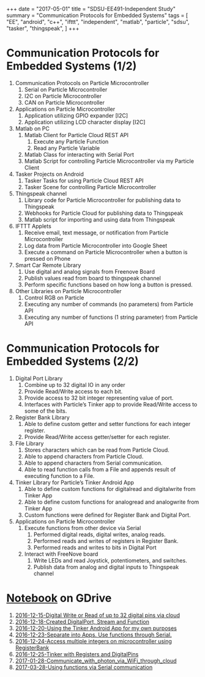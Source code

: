 +++
date = "2017-05-01"
title = "SDSU-EE491-Independent Study"
summary = "Communication Protocols for Embedded Systems"
tags = [
    "EE",
    "android",
    "c++",
    "ifttt",
    "independent",
    "matlab",
    "particle",
    "sdsu",
    "tasker",
    "thingspeak",
]
+++

# Communication Protocols for Embedded Systems (1/2)
1. Communication Protocols on Particle Microcontroller
    1. Serial on Particle Microcontroller
    2. I2C on Particle Microcontroller
    3. CAN on Particle Microcontroller
2. Applications on Particle Microcontroller
    1. Application utilizing GPIO expander [I2C]
    2. Application utilizing LCD character display [I2C]
3. Matlab on PC
    1. Matlab Client for Particle Cloud REST API
        1. Execute any Particle Function
        2. Read any Particle Variable
    2. Matlab Class for interacting with Serial Port
    3. Matlab Script for controlling Particle Microcontroller via my Particle Client
4. Tasker Projects on Android
    1. Tasker Tasks for using Particle Cloud REST API
    2. Tasker Scene for controlling Particle Microcontroller
5. Thingspeak channel
    1. Library code for Particle Microcontroller for publishing data to Thingspeak
    2. Webhooks for Particle Cloud for publishing data to Thingspeak
    3. Matlab script for importing and using data from Thingspeak
6. IFTTT Applets
    1. Receive email, text message, or notification from Particle Microcontroller
    2. Log data from Particle Microcontroller into Google Sheet
    3. Execute a command on Particle Microcontroller when a button is pressed on Phone
7. Smart Car Remote Library
    1. Use digital and analog signals from Freenove Board
    2. Publish values read from board to thingspeak channel
    3. Perform specific functions based on how long a button is pressed.
8. Other Libraries on Particle Microcontroller
    1. Control RGB on Particle
    2. Executing any number of commands (no parameters) from Particle API
    3. Executing any number of functions (1 string parameter) from Particle API

# Communication Protocols for Embedded Systems (2/2)
1. Digital Port Library
    1. Combine up to 32 digital IO in any order
    2. Provide Read/Write access to each bit.
    3. Provide access to 32 bit integer representing value of port.
    4. Interfaces with Particle’s Tinker app to provide Read/Write access to some of the bits.
2. Register Bank Library
    1. Able to define custom getter and setter functions for each integer register.
    2. Provide Read/Write access getter/setter for each register.
3. File Library
    1. Stores characters which can be read from Particle Cloud.
    2. Able to append characters from Particle Cloud.
    3. Able to append characters from Serial communication.
    4. Able to read  function calls from a File and appends result of executing function to a File.
4. Tinker Library for Particle’s Tinker Android App
    1. Able to define custom functions for digitalread and digitalwrite from Tinker App
    2. Able to define custom functions for analogread and analogwrite from Tinker App
    3. Custom functions were defined for Register Bank and Digital Port.
5. Applications on Particle Microcontroller
    1. Execute functions from other device via Serial
        1. Performed digital reads, digital writes, analog reads.
        2. Performed reads and writes of registers in Register Bank.
        3. Performed reads and writes to bits in Digital Port
    2. Interact with FreeNove board
        1. Write LEDs and read Joystick, potentiometers, and switches.
        2. Publish data from analog and digital inputs to Thingspeak channel

# [Notebook](https://drive.google.com/drive/folders/0B8VD0Zdh0kV1MHo3SVFUbmI3Znc?usp=sharing) on GDrive

1. [2016-12-15-Digital Write or Read of up to 32 digital pins via cloud](https://docs.google.com/document/d/1MfsHqb2PtRfqkllonqriMbOFVn3qAxwobkmKheZnfAQ/edit?usp=sharing)
2. [2016-12-18-Created DigitalPort, Stream and Function](https://docs.google.com/document/d/1OnW6E9injsD21ZcGL0Htflg3XweqlrTiVBDNszY1QXU/edit?usp=sharing)
3. [2016-12-20-Using the Tinker Android App for my own purposes](https://docs.google.com/document/d/1FXeGcEZWNs8HTtK1urkot22k3xkJqtGJE9vZIqmOW_4/edit?usp=sharing)
4. [2016-12-23-Separate into Apps. Use functions through Serial.](https://docs.google.com/document/d/1B2gTJZRzd_kH33cNRD4VxqU5aBDGEqdjVeUZIHC0vg0/edit?usp=sharing)
5. [2016-12-24-Access multiple integers on microcontroller using RegisterBank](https://docs.google.com/document/d/1Q_SC3GUFbKhhee7alBq42jYUvod6EE4ROQnGZFAnCVY/edit?usp=sharing)
6. [2016-12-25-Tinker with Registers and DigitalPins](https://docs.google.com/document/d/1_xL1B_F6Z7VRJOKgXOHjGL8w7VZDxXLMbA7NvdtJ1dk/edit?usp=sharing)
7. [2017-01-28-Communicate_with_photon_via_WiFi_through_cloud](https://docs.google.com/document/d/1h21xta-Wy08qsY5a6NRLQuCtsizAjbgwOSXdVOTogBk/edit?usp=sharing)
8. [2017-03-28-Using functions via Serial communication](https://docs.google.com/document/d/13pAgph1S-gc1kM0-VsKtEvEKJByLkDyTGUL-VTns25E/edit?usp=sharing)

